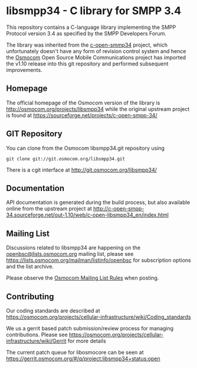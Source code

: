 libsmpp34 - C library for SMPP 3.4
==================================

This repository contains a C-language library implementing the SMPP
Protocol version 3.4 as specified by the SMPP Developers Forum.

The library was inherited from the
[c-open-smmp34](https://sourceforge.net/projects/c-open-smpp-34/)
project, which unfortunately doesn't have any form of revision control
system and hence the [Osmocom](https://osmocom.org/) Open Source
Mobile Communications project has imported the v1.10 release into this
git repository and performed subsequent improvements.

Homepage
--------

The official homepage of the Osmocom version of the library is
<http://osmocom.org/projects/libsmpp34>
while the original upstream project is found at
<https://sourceforge.net/projects/c-open-smpp-34/>

GIT Repository
--------------

You can clone from the Osmocom libsmpp34.git repository using

	git clone git://git.osmocom.org/libsmpp34.git

There is a cgit interface at <http://git.osmocom.org/libsmpp34/>

Documentation
-------------

API documentation is generated during the build
process, but also available online from the upstream project at
<http://c-open-smpp-34.sourceforge.net/out-1.10/web/c-open-libsmpp34_en/index.html>

Mailing List
------------

Discussions related to libsmpp34 are happening on the
openbsc@lists.osmocom.org mailing list, please see
https://lists.osmocom.org/mailman/listinfo/openbsc for subscription
options and the list archive.

Please observe the [Osmocom Mailing List
Rules](https://osmocom.org/projects/cellular-infrastructure/wiki/Mailing_List_Rules)
when posting.

Contributing
------------

Our coding standards are described at
<https://osmocom.org/projects/cellular-infrastructure/wiki/Coding_standards>

We us a gerrit based patch submission/review process for managing
contributions.  Please see
<https://osmocom.org/projects/cellular-infrastructure/wiki/Gerrit> for
more details

The current patch queue for libosmocore can be seen at
<https://gerrit.osmocom.org/#/q/project:libsmpp34+status:open>
